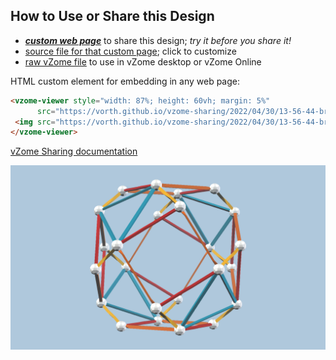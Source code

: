 
## How to Use or Share this Design

 - [***custom web page***][post] to share this design; *try it before you share it!*
 - [source file for that custom page][source]; click to customize
 - [raw vZome file][raw] to use in vZome desktop or vZome Online
 
 HTML custom element for embedding in any web page:
 ```html
<vzome-viewer style="width: 87%; height: 60vh; margin: 5%"
       src="https://vorth.github.io/vzome-sharing/2022/04/30/13-56-44-brian-chiral-cube/brian-chiral-cube.vZome" >
  <img src="https://vorth.github.io/vzome-sharing/2022/04/30/13-56-44-brian-chiral-cube/brian-chiral-cube.png" />
</vzome-viewer>
 ```

[vZome Sharing documentation](https://vzome.github.io/vzome/sharing.html#how-it-works)

![Image](<brian-chiral-cube.png>)


[post]: <https://vorth.github.io/vzome-sharing/2022/04/30/brian-chiral-cube-13-56-44.html>
[source]: <https://github.com/vorth/vzome-sharing/edit/main/_posts/2022-04-30-brian-chiral-cube-13-56-44.md>
[raw]: <https://raw.githubusercontent.com/vorth/vzome-sharing/main/2022/04/30/13-56-44-brian-chiral-cube/brian-chiral-cube.vZome>